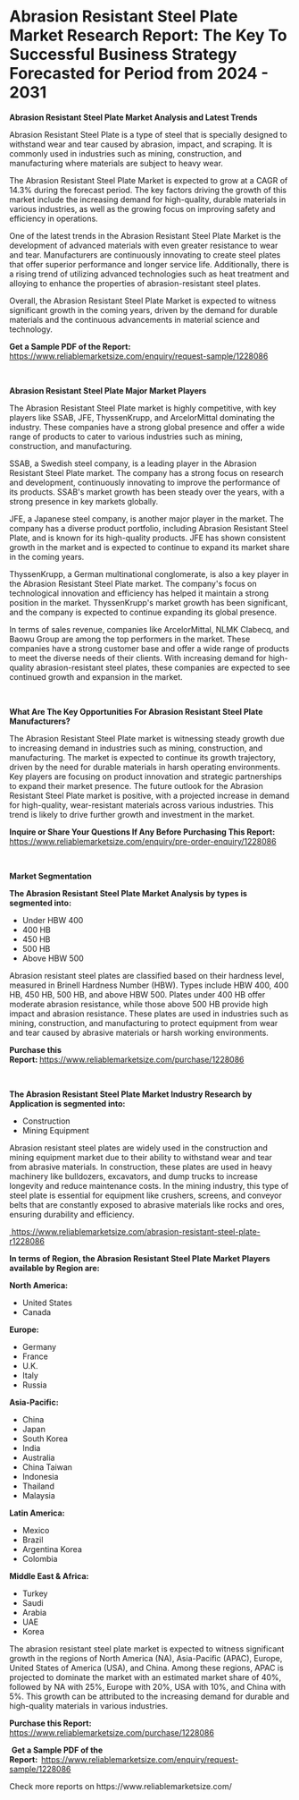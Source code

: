 <p><h1>Abrasion Resistant Steel Plate Market Research Report: The Key To Successful Business Strategy Forecasted for Period from 2024 - 2031</h1></p><p><strong>Abrasion Resistant Steel Plate Market Analysis and Latest Trends</strong></p>
<p><p>Abrasion Resistant Steel Plate is a type of steel that is specially designed to withstand wear and tear caused by abrasion, impact, and scraping. It is commonly used in industries such as mining, construction, and manufacturing where materials are subject to heavy wear.</p><p>The Abrasion Resistant Steel Plate Market is expected to grow at a CAGR of 14.3% during the forecast period. The key factors driving the growth of this market include the increasing demand for high-quality, durable materials in various industries, as well as the growing focus on improving safety and efficiency in operations.</p><p>One of the latest trends in the Abrasion Resistant Steel Plate Market is the development of advanced materials with even greater resistance to wear and tear. Manufacturers are continuously innovating to create steel plates that offer superior performance and longer service life. Additionally, there is a rising trend of utilizing advanced technologies such as heat treatment and alloying to enhance the properties of abrasion-resistant steel plates.</p><p>Overall, the Abrasion Resistant Steel Plate Market is expected to witness significant growth in the coming years, driven by the demand for durable materials and the continuous advancements in material science and technology.</p></p>
<p><strong>Get a Sample PDF of the Report:&nbsp;</strong> <a href="https://www.reliablemarketsize.com/enquiry/request-sample/1228086">https://www.reliablemarketsize.com/enquiry/request-sample/1228086</a></p>
<p>&nbsp;</p>
<p><strong>Abrasion Resistant Steel Plate Major Market Players</strong></p>
<p><p>The Abrasion Resistant Steel Plate market is highly competitive, with key players like SSAB, JFE, ThyssenKrupp, and ArcelorMittal dominating the industry. These companies have a strong global presence and offer a wide range of products to cater to various industries such as mining, construction, and manufacturing.</p><p>SSAB, a Swedish steel company, is a leading player in the Abrasion Resistant Steel Plate market. The company has a strong focus on research and development, continuously innovating to improve the performance of its products. SSAB's market growth has been steady over the years, with a strong presence in key markets globally.</p><p>JFE, a Japanese steel company, is another major player in the market. The company has a diverse product portfolio, including Abrasion Resistant Steel Plate, and is known for its high-quality products. JFE has shown consistent growth in the market and is expected to continue to expand its market share in the coming years.</p><p>ThyssenKrupp, a German multinational conglomerate, is also a key player in the Abrasion Resistant Steel Plate market. The company's focus on technological innovation and efficiency has helped it maintain a strong position in the market. ThyssenKrupp's market growth has been significant, and the company is expected to continue expanding its global presence.</p><p>In terms of sales revenue, companies like ArcelorMittal, NLMK Clabecq, and Baowu Group are among the top performers in the market. These companies have a strong customer base and offer a wide range of products to meet the diverse needs of their clients. With increasing demand for high-quality abrasion-resistant steel plates, these companies are expected to see continued growth and expansion in the market.</p></p>
<p>&nbsp;</p>
<p><strong>What Are The Key Opportunities For Abrasion Resistant Steel Plate Manufacturers?</strong></p>
<p><p>The Abrasion Resistant Steel Plate market is witnessing steady growth due to increasing demand in industries such as mining, construction, and manufacturing. The market is expected to continue its growth trajectory, driven by the need for durable materials in harsh operating environments. Key players are focusing on product innovation and strategic partnerships to expand their market presence. The future outlook for the Abrasion Resistant Steel Plate market is positive, with a projected increase in demand for high-quality, wear-resistant materials across various industries. This trend is likely to drive further growth and investment in the market.</p></p>
<p><strong>Inquire or Share Your Questions If Any Before Purchasing This Report:</strong> <a href="https://www.reliablemarketsize.com/enquiry/pre-order-enquiry/1228086">https://www.reliablemarketsize.com/enquiry/pre-order-enquiry/1228086</a></p>
<p>&nbsp;</p>
<p><strong>Market Segmentation</strong></p>
<p><strong>The Abrasion Resistant Steel Plate Market Analysis by types is segmented into:</strong></p>
<p><ul><li>Under HBW 400</li><li>400 HB</li><li>450 HB</li><li>500 HB</li><li>Above HBW 500</li></ul></p>
<p><p>Abrasion resistant steel plates are classified based on their hardness level, measured in Brinell Hardness Number (HBW). Types include HBW 400, 400 HB, 450 HB, 500 HB, and above HBW 500. Plates under 400 HB offer moderate abrasion resistance, while those above 500 HB provide high impact and abrasion resistance. These plates are used in industries such as mining, construction, and manufacturing to protect equipment from wear and tear caused by abrasive materials or harsh working environments.</p></p>
<p><strong>Purchase this Report:&nbsp;</strong><a href="https://www.reliablemarketsize.com/purchase/1228086">https://www.reliablemarketsize.com/purchase/1228086</a></p>
<p>&nbsp;</p>
<p><strong>The Abrasion Resistant Steel Plate Market Industry Research by Application is segmented into:</strong></p>
<p><ul><li>Construction</li><li>Mining Equipment</li></ul></p>
<p><p>Abrasion resistant steel plates are widely used in the construction and mining equipment market due to their ability to withstand wear and tear from abrasive materials. In construction, these plates are used in heavy machinery like bulldozers, excavators, and dump trucks to increase longevity and reduce maintenance costs. In the mining industry, this type of steel plate is essential for equipment like crushers, screens, and conveyor belts that are constantly exposed to abrasive materials like rocks and ores, ensuring durability and efficiency.</p></p>
<p><a href="https://www.reliablemarketsize.com/abrasion-resistant-steel-plate-r1228086">&nbsp;https://www.reliablemarketsize.com/abrasion-resistant-steel-plate-r1228086</a></p>
<p><strong>In terms of Region, the Abrasion Resistant Steel Plate Market Players available by Region are:</strong></p>
<p>
    <p> <strong> North America: </strong>
        <ul>
            <li>United States</li>
            <li>Canada</li>
        </ul>
        </p> 
    <p> <strong> Europe: </strong>
        <ul>
            <li>Germany</li>
            <li>France</li>
            <li>U.K.</li>
            <li>Italy</li>
            <li>Russia</li>
        </ul>
        </p> 
    <p> <strong> Asia-Pacific: </strong>
        <ul>
            <li>China</li>
            <li>Japan</li>
            <li>South Korea</li>
            <li>India</li>
            <li>Australia</li>
            <li>China Taiwan</li>
            <li>Indonesia</li>
            <li>Thailand</li>
            <li>Malaysia</li>
        </ul>
        </p> 
    <p> <strong> Latin America: </strong>
        <ul>
            <li>Mexico</li>
            <li>Brazil</li>
            <li>Argentina Korea</li>
            <li>Colombia</li>
        </ul>
        </p> 
    <p> <strong> Middle East & Africa: </strong>
        <ul>
            <li>Turkey</li>
            <li>Saudi</li>
            <li>Arabia</li>
            <li>UAE</li>
            <li>Korea</li>
        </ul>
    </p>
    </p>
<p><p>The abrasion resistant steel plate market is expected to witness significant growth in the regions of North America (NA), Asia-Pacific (APAC), Europe, United States of America (USA), and China. Among these regions, APAC is projected to dominate the market with an estimated market share of 40%, followed by NA with 25%, Europe with 20%, USA with 10%, and China with 5%. This growth can be attributed to the increasing demand for durable and high-quality materials in various industries.</p></p>
<p><strong>Purchase this Report: </strong><a href="https://www.reliablemarketsize.com/purchase/1228086">https://www.reliablemarketsize.com/purchase/1228086</a></p>
<p>&nbsp;<strong>Get a Sample PDF of the Report:&nbsp;&nbsp;</strong><a href="https://www.reliablemarketsize.com/enquiry/request-sample/1228086">https://www.reliablemarketsize.com/enquiry/request-sample/1228086</a></p>
<p><strong></strong></p>
<p>Check more reports on https://www.reliablemarketsize.com/</p>